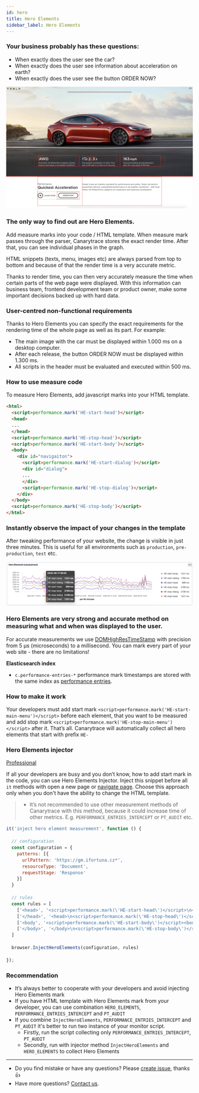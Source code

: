 ```yaml
---
id: hero
title: Hero Elements
sidebar_label: Hero Elements
---
```


### Your business probably has these questions:
 
- When exactly does the user see the car?
- When exactly does the user see information about acceleration on earth?
- When exactly does the user see the button ORDER NOW?

![Hero Elements](../../static/docs-img/hero-elements-tesla.png)

### The only way to find out are Hero Elements.

Add measure marks into your code / HTML template. When measure mark passes through the parser, Canarytrace stores the exact render time. After that, you can see individual phases in the graph.

HTML snippets (texts, menu, images etc) are always parsed from top to bottom and because of that the render time is a very accurate metric.

Thanks to render time, you can then very accurately measure the time when certain parts of the web page were displayed. With this information can business team, frontend development team or product owner, make some important decisions backed up with hard data.

### User-centred non-functional requirements

Thanks to Hero Elements you can specify the exact requirements for the rendering time of the whole page as well as its part. For example:

- The main image with the car must be displayed within 1.000 ms on a desktop computer.
- After each release, the button ORDER NOW must be displayed within 1.300 ms.
- All scripts in the header must be evaluated and executed within 500 ms.

### How to use measure code

To measure Hero Elements, add javascript marks into your HTML template.

```html
<html>
  <script>performance.mark('HE-start-head')</script>
  <head>
  ...  
  </head>
  <script>performance.mark('HE-stop-head')</script>
  <script>performance.mark('HE-start-body')</script>
  <body>
    <div id="navigaiton">
      <script>performance.mark('HE-start-dialog')</script>
      <div id="dialog">
      ...
      </div>
      <script>performance.mark('HE-stop-dialog')</script>
    </div>
  </body>
  <script>performance.mark('HE-stop-body')</script>
</html>
```

### Instantly observe the impact of your changes in the template

After tweaking performance of your website, the change is visible in just three minutes. This is useful for all environments such as `production`, `pre-production`, `test` etc.

![Hero Elements graph](../../static/docs-img/hero-graph.png)

### Hero Elements are very strong and accurate method on measuring what and when was displayed to the user.

For accurate measurements we use [DOMHighResTimeStamp](https://developer.mozilla.org/en-US/docs/Web/API/DOMHighResTimeStamp) with precision from 5 µs (microseconds) to a millisecond. You can mark every part of your web site - there are no limitations!

**Elasticsearch index**

- `c.performance-entries-*` performance mark timestamps are stored with the same index as [performance entries](/docs/features/live-reporting#cperformance-entries-).

### How to make it work

Your developers must add start mark `<script>performance.mark('HE-start-main-menu')</script>` before each element, that you want to be measured and add stop mark `<script>performance.mark('HE-stop-main-menu')</script>` after it. That’s all. Canarytrace will automatically collect all hero elements that start with prefix `HE-`

### Hero Elements injector
<a href="/docs/why/edition#canarytrace-professional"><span class="canaryBadge">Professional</span></a>

If all your developers are busy and you don’t know, how to add start mark in the code, you can use Hero Elements Injector. Inject this snippet before all `it` methods with open a new page or [navigate page](/docs/references/glosary#entrytype-navigation). Choose this approach only when you don't have the ability to change the HTML template.

> - It’s not recommended to use other measurement methods of Canarytrace with this method, because it could increase time of other metrics. E.g. `PERFORMANCE_ENTRIES_INTERCEPT` or `PT_AUDIT` etc.

```javascript title="Example, how to inject Hero Element marks"
it('inject hero element measurement', function () {

  // configuration
  const configuration = {
    patterns: [{
      urlPattern: 'https://gm.ifortuna.cz*',
      resourceType: 'Document',
      requestStage: 'Response'
    }]
  }

  // rules
  const rules = [
    ['<head>', '<script>performance.mark(\'HE-start-head\')</script>\n<head>'], // before <head>
    ['</head>', '<head>\n<script>performance.mark(\'HE-stop-head\')</script>'], // after </head>
    ['<body', '<script>performance.mark(\'HE-start-body\')</script><body'], // before <body>
    ['</body>', '</body>\n<script>performance.mark(\'HE-stop-body\')</script>'], // after </body>
  ]

  browser.InjectHeroElements(configuration, rules)

});
```

### Recommendation

- It’s always better to cooperate with your developers and avoid injecting Hero Elements mark
- If you have HTML template with Hero Elements mark from your developer, you can use combination `HERO_ELEMENTS`, `PERFORMANCE_ENTRIES_INTERCEPT` and `PT_AUDIT`
- If you combine `InjectHeroElements`, `PERFORMANCE_ENTRIES_INTERCEPT` and `PT_AUDIT` it's better to run two instance of your monitor script.
  - Firstly, run the script collecting only `PERFORMANCE_ENTRIES_INTERCEPT`, `PT_AUDIT` 
  - Secondly, run with injector method `InjectHeroElements` and `HERO_ELEMENTS` to collect Hero Elements 

---

- Do you find mistake or have any questions? Please [create issue](https://github.com/canarytrace/documentation/issues/new/choose), thanks 👍
- Have more questions? [Contact us](/docs/support/contactus).